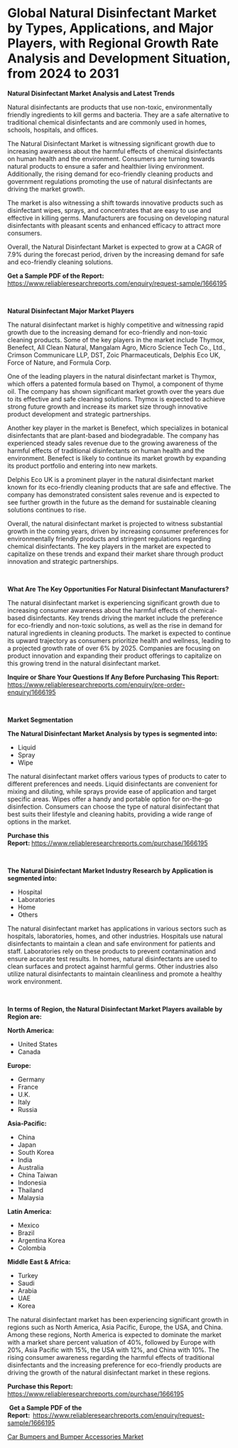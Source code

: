<p><h1>Global Natural Disinfectant Market by Types, Applications, and Major Players, with Regional Growth Rate Analysis and Development Situation, from 2024 to 2031</h1></p><p><strong>Natural Disinfectant Market Analysis and Latest Trends</strong></p>
<p><p>Natural disinfectants are products that use non-toxic, environmentally friendly ingredients to kill germs and bacteria. They are a safe alternative to traditional chemical disinfectants and are commonly used in homes, schools, hospitals, and offices.</p><p>The Natural Disinfectant Market is witnessing significant growth due to increasing awareness about the harmful effects of chemical disinfectants on human health and the environment. Consumers are turning towards natural products to ensure a safer and healthier living environment. Additionally, the rising demand for eco-friendly cleaning products and government regulations promoting the use of natural disinfectants are driving the market growth.</p><p>The market is also witnessing a shift towards innovative products such as disinfectant wipes, sprays, and concentrates that are easy to use and effective in killing germs. Manufacturers are focusing on developing natural disinfectants with pleasant scents and enhanced efficacy to attract more consumers.</p><p>Overall, the Natural Disinfectant Market is expected to grow at a CAGR of 7.9% during the forecast period, driven by the increasing demand for safe and eco-friendly cleaning solutions.</p></p>
<p><strong>Get a Sample PDF of the Report:&nbsp;</strong> <a href="https://www.reliableresearchreports.com/enquiry/request-sample/1666195">https://www.reliableresearchreports.com/enquiry/request-sample/1666195</a></p>
<p>&nbsp;</p>
<p><strong>Natural Disinfectant Major Market Players</strong></p>
<p><p>The natural disinfectant market is highly competitive and witnessing rapid growth due to the increasing demand for eco-friendly and non-toxic cleaning products. Some of the key players in the market include Thymox, Benefect, All Clean Natural, Mangalam Agro, Micro Science Tech Co., Ltd., Crimson Communicare LLP, DST, Zoic Pharmaceuticals, Delphis Eco UK, Force of Nature, and Formula Corp.</p><p>One of the leading players in the natural disinfectant market is Thymox, which offers a patented formula based on Thymol, a component of thyme oil. The company has shown significant market growth over the years due to its effective and safe cleaning solutions. Thymox is expected to achieve strong future growth and increase its market size through innovative product development and strategic partnerships.</p><p>Another key player in the market is Benefect, which specializes in botanical disinfectants that are plant-based and biodegradable. The company has experienced steady sales revenue due to the growing awareness of the harmful effects of traditional disinfectants on human health and the environment. Benefect is likely to continue its market growth by expanding its product portfolio and entering into new markets.</p><p>Delphis Eco UK is a prominent player in the natural disinfectant market known for its eco-friendly cleaning products that are safe and effective. The company has demonstrated consistent sales revenue and is expected to see further growth in the future as the demand for sustainable cleaning solutions continues to rise.</p><p>Overall, the natural disinfectant market is projected to witness substantial growth in the coming years, driven by increasing consumer preferences for environmentally friendly products and stringent regulations regarding chemical disinfectants. The key players in the market are expected to capitalize on these trends and expand their market share through product innovation and strategic partnerships.</p></p>
<p>&nbsp;</p>
<p><strong>What Are The Key Opportunities For Natural Disinfectant Manufacturers?</strong></p>
<p><p>The natural disinfectant market is experiencing significant growth due to increasing consumer awareness about the harmful effects of chemical-based disinfectants. Key trends driving the market include the preference for eco-friendly and non-toxic solutions, as well as the rise in demand for natural ingredients in cleaning products. The market is expected to continue its upward trajectory as consumers prioritize health and wellness, leading to a projected growth rate of over 6% by 2025. Companies are focusing on product innovation and expanding their product offerings to capitalize on this growing trend in the natural disinfectant market.</p></p>
<p><strong>Inquire or Share Your Questions If Any Before Purchasing This Report:</strong> <a href="https://www.reliableresearchreports.com/enquiry/pre-order-enquiry/1666195">https://www.reliableresearchreports.com/enquiry/pre-order-enquiry/1666195</a></p>
<p>&nbsp;</p>
<p><strong>Market Segmentation</strong></p>
<p><strong>The Natural Disinfectant Market Analysis by types is segmented into:</strong></p>
<p><ul><li>Liquid</li><li>Spray</li><li>Wipe</li></ul></p>
<p><p>The natural disinfectant market offers various types of products to cater to different preferences and needs. Liquid disinfectants are convenient for mixing and diluting, while sprays provide ease of application and target specific areas. Wipes offer a handy and portable option for on-the-go disinfection. Consumers can choose the type of natural disinfectant that best suits their lifestyle and cleaning habits, providing a wide range of options in the market.</p></p>
<p><strong>Purchase this Report:&nbsp;</strong><a href="https://www.reliableresearchreports.com/purchase/1666195">https://www.reliableresearchreports.com/purchase/1666195</a></p>
<p>&nbsp;</p>
<p><strong>The Natural Disinfectant Market Industry Research by Application is segmented into:</strong></p>
<p><ul><li>Hospital</li><li>Laboratories</li><li>Home</li><li>Others</li></ul></p>
<p><p>The natural disinfectant market has applications in various sectors such as hospitals, laboratories, homes, and other industries. Hospitals use natural disinfectants to maintain a clean and safe environment for patients and staff. Laboratories rely on these products to prevent contamination and ensure accurate test results. In homes, natural disinfectants are used to clean surfaces and protect against harmful germs. Other industries also utilize natural disinfectants to maintain cleanliness and promote a healthy work environment.</p></p>
<p>&nbsp;</p>
<p><strong>In terms of Region, the Natural Disinfectant Market Players available by Region are:</strong></p>
<p>
    <p> <strong> North America: </strong>
        <ul>
            <li>United States</li>
            <li>Canada</li>
        </ul>
        </p> 
    <p> <strong> Europe: </strong>
        <ul>
            <li>Germany</li>
            <li>France</li>
            <li>U.K.</li>
            <li>Italy</li>
            <li>Russia</li>
        </ul>
        </p> 
    <p> <strong> Asia-Pacific: </strong>
        <ul>
            <li>China</li>
            <li>Japan</li>
            <li>South Korea</li>
            <li>India</li>
            <li>Australia</li>
            <li>China Taiwan</li>
            <li>Indonesia</li>
            <li>Thailand</li>
            <li>Malaysia</li>
        </ul>
        </p> 
    <p> <strong> Latin America: </strong>
        <ul>
            <li>Mexico</li>
            <li>Brazil</li>
            <li>Argentina Korea</li>
            <li>Colombia</li>
        </ul>
        </p> 
    <p> <strong> Middle East & Africa: </strong>
        <ul>
            <li>Turkey</li>
            <li>Saudi</li>
            <li>Arabia</li>
            <li>UAE</li>
            <li>Korea</li>
        </ul>
    </p>
    </p>
<p><p>The natural disinfectant market has been experiencing significant growth in regions such as North America, Asia Pacific, Europe, the USA, and China. Among these regions, North America is expected to dominate the market with a market share percent valuation of 40%, followed by Europe with 20%, Asia Pacific with 15%, the USA with 12%, and China with 10%. The rising consumer awareness regarding the harmful effects of traditional disinfectants and the increasing preference for eco-friendly products are driving the growth of the natural disinfectant market in these regions.</p></p>
<p><strong>Purchase this Report: </strong><a href="https://www.reliableresearchreports.com/purchase/1666195">https://www.reliableresearchreports.com/purchase/1666195</a></p>
<p>&nbsp;<strong>Get a Sample PDF of the Report:&nbsp;&nbsp;</strong><a href="https://www.reliableresearchreports.com/enquiry/request-sample/1666195">https://www.reliableresearchreports.com/enquiry/request-sample/1666195</a></p>
<p><strong></strong></p>
<p><p><a href="https://shimmer-gardenia-37a.notion.site/Car-Bumpers-and-Bumper-Accessories-Market-Dynamics-2024-2031-Also-about-Its-Market-Trends-Projecti-73cbefdf5a6c4094b7e714c79ee22f78">Car Bumpers and Bumper Accessories Market</a></p></p>